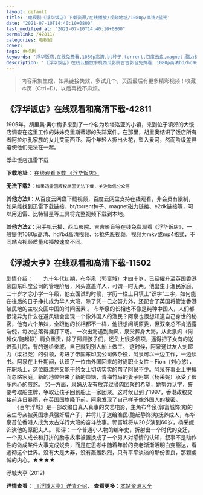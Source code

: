 ```yaml
---
layout: default
title: '电视剧《浮华饭店》下载资源/在线播放/视频地址/1080p/高清/蓝光'
date: "2021-07-10T14:40:10+0800"
last_modified_at: "2021-07-10T14:40:10+0800"
permalink: /42811/
categories: 电视剧
cover:
tags: 电视剧
keywords: '浮华饭店,在线免费看,1080p高清,bt种子,torrent,百度云盘,magnet,磁力链,迅雷下载资源'
description: '《浮华饭店》在线云播放手机西瓜影院吉吉影音免费看，1080p高清bd/hd未删减完整版和tc抢先枪版，mkv/mp4格式，附带bt/torrent种子、magnet/磁力链、百度云盘、网盘资源迅雷下载链接'
---
```


>内容采集生成，如果链接失效，多试几个，页面最后有更多精彩视频！收藏本页（Ctrl+D)，以后再找不麻烦。


## 《浮华饭店》在线观看和高清下载-42811

1905年。胡里奥·奥尔梅多来到了一个名为坎塔洛亚的小镇，来到位于镇郊的大饭店调查在这里工作的妹妹克里斯蒂娜的失踪案件。在那里，胡里奥结识了饭店所有者阿拉尔孔家族的女儿艾丽西亚。两个年轻人擦出火花，坠入爱河，然而阶级差异迫使他们无法在一起。</p>


浮华饭店迅雷下载

**下载地址**： [在线观看下载 《浮华饭店》](https://www.993dy.com//vod-detail-id-9215.html) 


**无法下载?**：`如果迅雷因版权原因无法下载，关注微信公众号 `

**其他方法1**：从百度云网盘下载视频，百度云网盘支持在线观看，非会员有限制，如果能找到迅雷下载链接、bt/torrent种子、magnet磁力链接、e2dk链接等，可以用迅雷、比特彗星等工具将完整视频下载到本地。

**其他方法2**：用手机云播、西瓜影院、吉吉影音等在线免费观看《浮华饭店》，一般提供1080p高清、hd/bd高清视频、tc抢先版视频，视频为mkv或mp4格式，不同站点视频质量和播放速度不同。


## 《浮城大亨》在线观看和高清下载-11502

剧情介绍：　　九十年代初期，布华泉（郭富城）才四十岁，已经擢升至英国香港帝国东印度公司的管理阶层，风头直盖洋人，可谓一时无两。他出生于渔民家庭，二十岁才念小学一年级，他去面试的时候，学历一栏上只填上“识字”二字，如何能在往后的日子挣扎成为华人大班，除了凭一己之努力外，还配合了英国将管治香港殖民地的主权交回中国的时间因素 。 布华泉的长相也不像是纯种中国人，人们都很诧异为什么在避风塘会出现一个像外国人的渔民？阿泉也很想知道自己身世的秘密，他有六个弟妹，全跟他的长相都不一样，他很想问明原委，但双亲总不肯透露端倪，每次总落得捱打下场。 一次出海遇到颱风，泉父葬身大海，从此泉妈（何超仪/鲍起静）肩负重责，除了照顾孩子们，还负上很多债项，逼得把子女有的送进孤儿院，有的送给亲戚，自己就到别人船上做工。 这时候，阿泉通过友人刘超力（梁祖尧）的引领，考进了帝国东印度公司做杂役，阿泉可以一边工作，一边读书。阿泉在上升期间，认识了一位由外国回来的时尚职业女性 – Fion（刘心悠），在职场上，这位既漂亮又能干的女士切切实实的帮了阿泉不少。阿泉在事业上拼搏而忽略家庭，新的地位带来了新的烦恼，青梅竹马的妻子阿娣（杨采妮）承受了很多内心的煎熬。 另一方面，泉妈从没有放弃过骨肉团聚的希望，她努力认字，誓要考取船主牌，争取让孩子回到船上一家团聚。这时候已到了1997，香港政权交接前连日暴雨，在英国国旗降下前，阿泉发现了自己样子像外国人的秘密。 　　《百年浮城》是一部改编自真人真事的文艺电影，主角布华泉(郭富城饰演)的亲生母亲被英国水兵强奸后产子，并将儿子送给渔民(鲍起静饰演)抚养成人，布华泉首位香港人成为太古洋行大班的奋斗故事。郭富城将从20岁演到60岁，杨采妮饰演他的原配夫人。 影评：一个普通小人物的编年史，折射出一个时代的变迁，一个男人成长和打拼的励志故事被置换成了一个男人对感情的认知，叙事不是动作性的做成某件大事完成蜕变，而是在思考中随着年龄的变老渐渐活明白变豁达，看透彻这个世界。没有大是大非，没有轰轰烈烈，只有平平淡淡的那份善良，那颗虔诚的内心。★★★★


浮城大亨 (2012)

**详情查看**： [《浮城大亨》详情介绍](/movie/11502/)， **查看更多**：[本站资源大全](/movie/t/all/)

